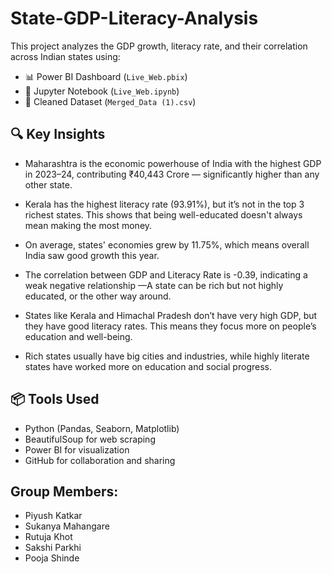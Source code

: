 # State-GDP-Literacy-Analysis

This project analyzes the GDP growth, literacy rate, and their correlation across Indian states using:
- 📊 Power BI Dashboard (`Live_Web.pbix`)
- 📒 Jupyter Notebook (`Live_Web.ipynb`)
- 📁 Cleaned Dataset (`Merged_Data (1).csv`)

## 🔍 Key Insights

- Maharashtra is the economic powerhouse of India with the highest GDP in 2023–24, contributing ₹40,443 Crore — significantly higher than any other state.

- Kerala has the highest literacy rate (93.91%), but it’s not in the top 3 richest states. This shows that being well-educated doesn't always mean making the most money.

- On average, states' economies grew by 11.75%, which means overall India saw good growth this year.

- The correlation between GDP and Literacy Rate is -0.39, indicating a weak negative relationship —A state can be rich but not highly educated, or the other way around.

- States like Kerala and Himachal Pradesh don’t have very high GDP, but they have good literacy rates. This means they focus more on people’s education and well-being.

- Rich states usually have big cities and industries, while highly literate states have worked more on education and social progress.

## 📦 Tools Used

- Python (Pandas, Seaborn, Matplotlib)
- BeautifulSoup for web scraping
- Power BI for visualization
- GitHub for collaboration and sharing

## Group Members:
 - Piyush Katkar
 - Sukanya Mahangare
 - Rutuja Khot
 - Sakshi Parkhi
 - Pooja Shinde
   
